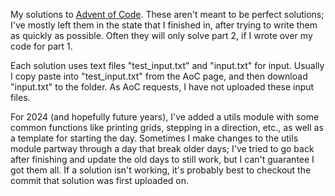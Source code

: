 My solutions to [Advent of Code](https://adventofcode.com/). These aren't meant to be perfect solutions; I've mostly left them in the state that I finished in, after trying to write them as quickly as possible. Often they will only solve part 2, if I wrote over my code for part 1.

Each solution uses text files "test_input.txt" and "input.txt" for input. Usually I copy paste into "test_input.txt" from the AoC page, and then download "input.txt" to the folder. As AoC requests, I have not uploaded these input files.

For 2024 (and hopefully future years), I've added a utils module with some common functions like printing grids, stepping in a direction, etc., as well as a template for starting the day. Sometimes I make changes to the utils module partway through a day that break older days; I've tried to go back after finishing and update the old days to still work, but I can't guarantee I got them all. If a solution isn't working, it's probably best to checkout the commit that solution was first uploaded on.